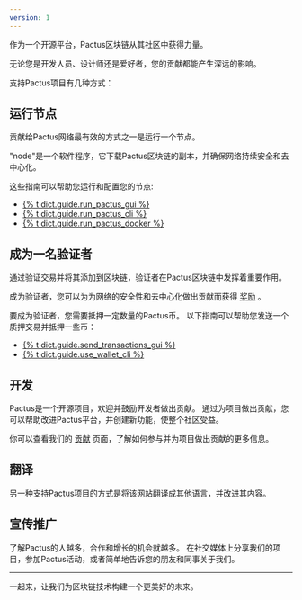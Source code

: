 ```yaml
---
version: 1
---
```


作为一个开源平台，Pactus区块链从其社区中获得力量。

无论您是开发人员、设计师还是爱好者，您的贡献都能产生深远的影响。

支持Pactus项目有几种方式：

## 运行节点

贡献给Pactus网络最有效的方式之一是运行一个节点。

"node"是一个软件程序，它下载Pactus区块链的副本，并确保网络持续安全和去中心化。

这些指南可以帮助您运行和配置您的节点:

- [{% t dict.guide.run_pactus_gui %}](https://docs.pactus.org/get-started/pactus-gui)
- [{% t dict.guide.run_pactus_cli %}](https://docs.pactus.org/get-started/pactus-daemon)
- [{% t dict.guide.run_pactus_docker %}](https://docs.pactus.org/get-started/pactus-docker)

## 成为一名验证者

通过验证交易并将其添加到区块链，验证者在Pactus区块链中发挥着重要作用。

成为验证者，您可以为为网络的安全性和去中心化做出贡献而获得 [奖励](https://docs.pactus.org/protocol/blockchain/incentive/) 。

要成为验证者，您需要抵押一定数量的Pactus币。
以下指南可以帮助您发送一个质押交易并抵押一些币：

- [{% t dict.guide.send_transactions_gui %}](https://docs.pactus.org/tutorials/send-transaction-gui/)
- [{% t dict.guide.use_wallet_cli %}](https://docs.pactus.org/tutorials/pactus-wallet)

## 开发

Pactus是一个开源项目，欢迎并鼓励开发者做出贡献。
通过为项目做出贡献，您可以帮助改进Pactus平台，并创建新功能，使整个社区受益。

你可以查看我们的 [贡献](https://github.com/pactus-project/pactus/blob/main/CONTRIBUTING.md) 页面，了解如何参与并为项目做出贡献的更多信息。

## 翻译

另一种支持Pactus项目的方式是将该网站翻译成其他语言，并改进其内容。

## 宣传推广

了解Pactus的人越多，合作和增长的机会就越多。
在社交媒体上分享我们的项目，参加Pactus活动，或者简单地告诉您的朋友和同事关于我们。

---

一起来，让我们为区块链技术构建一个更美好的未来。
